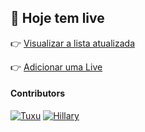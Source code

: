 ## 📅 Hoje tem live
👉 [Visualizar a lista atualizada](https://tuxxu.github.io/hoje-tem-live/ "Visualizar lista de Lives")

👉 [Adicionar uma Live](https://bit.ly/HojeTemLive "Adicionar uma Live")


#### Contributors

[![Tuxu](https://avatars2.githubusercontent.com/u/7624385?v=3&s=70)](https://twitter.com/tuxxu "Tuxu") [![Hillary](https://i.imgur.com/79byad8.jpg)](https://twitter.com/_hibanks "Hillary")
